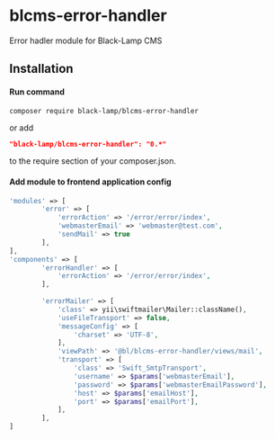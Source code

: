 # blcms-error-handler
Error hadler module for Black-Lamp CMS


Installation
------------
#### Run command
```
composer require black-lamp/blcms-error-handler
```
or add

```json
"black-lamp/blcms-error-handler": "0.*"
```

to the require section of your composer.json.


#### Add module to frontend application config

```php
'modules' => [
        'error' => [
            'errorAction' => '/error/error/index',
            'webmasterEmail' => 'webmaster@test.com',
            'sendMail' => true
        ],
],
'components' => [
        'errorHandler' => [
            'errorAction' => '/error/error/index',
        ],
        
        'errorMailer' => [
            'class' => yii\swiftmailer\Mailer::className(),
            'useFileTransport' => false,
            'messageConfig' => [
                'charset' => 'UTF-8',
            ],
            'viewPath' => '@bl/blcms-error-handler/views/mail',
            'transport' => [
                'class' => 'Swift_SmtpTransport',
                'username' => $params['webmasterEmail'],
                'password' => $params['webmasterEmailPassword'],
                'host' => $params['emailHost'],
                'port' => $params['emailPort'],
            ],
        ],
]
```